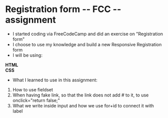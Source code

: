 # Registration form -- FCC -- assignment
- I started coding via FreeCodeCamp and did an exercise on "Registration form"
- I choose to use my knowledge and build a new Responsive Registration form
- I will be using:

 **HTML** <br>
 **CSS**

- What I learned to use in this assignment:
1. How to use fieldset
2. When having fake link, so that the link does not add # to it, to use onclick="return false;"
3. What we write inside input and how we use for+id to connect it with label
